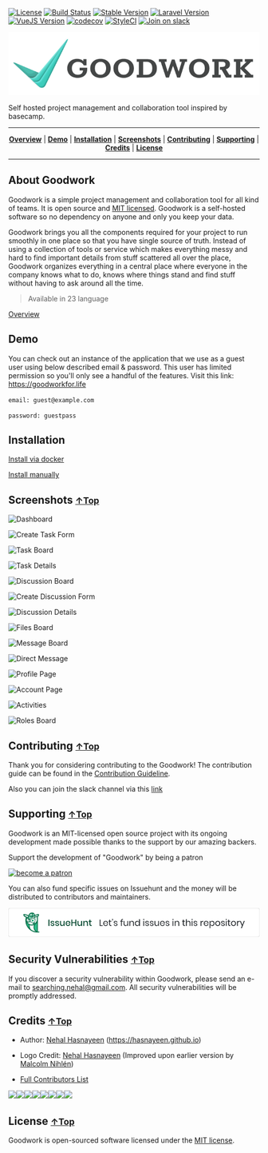 [![License](http://img.shields.io/badge/license-MIT-brightgreen.svg)](https://github.com/iluminar/goodwork/blob/dev/LICENSE)
[![Build Status](https://travis-ci.org/iluminar/goodwork.svg?branch=dev)](https://travis-ci.org/iluminar/goodwork)
[![Stable Version](https://poser.pugx.org/iluminar/goodwork/v/stable)](https://github.com/iluminar/goodwork)
[![Laravel Version](https://img.shields.io/badge/Laravel-5.7-brightgreen.svg?style=flat)](https://github.com/laravel/laravel)
[![VueJS Version](https://img.shields.io/badge/vue-2.5.13-brightgreen.svg?style=flat)](https://github.com/vuejs/vue)
[![codecov](https://codecov.io/gh/iluminar/goodwork/branch/master/graph/badge.svg)](https://codecov.io/gh/iluminar/goodwork)
[![StyleCI](https://styleci.io/repos/81873619/shield?branch=dev&style=flat)](https://styleci.io/repos/81873619)
[![Join on slack](https://img.shields.io/badge/join%20on-slack-green.svg)](https://join.slack.com/t/iluminar/shared_invite/enQtNDY0Mzc3NDkwOTY1LTJhZTNiYmMxZmE4NGU5MTJhODI5OWMyNjc4ZmIyNDVhODRhMGUzNDU0MmM1OGRmZjBiYWM0NjcwNWRjMDJjNTA)

<img src="public/logos/logo.png" alt="Goodwork" style="max-width:100%;">

Self hosted project management and collaboration tool inspired by basecamp.

<hr>
<p align="center">
<b><a href="#about-goodwork">Overview</a></b>
|
<b><a href="#demo">Demo</a></b>
|
<b><a href="#installation">Installation</a></b>
|
<b><a href="#screenshots-top">Screenshots</a></b>
|
<b><a href="#contributing-top">Contributing</a></b>
|
<b><a href="#supporting-top">Supporting</a></b>
|
<b><a href="#credits-top">Credits</a></b>
|
<b><a href="#license-top">License</a></b>
</p>

<hr>

## About Goodwork

Goodwork is a simple project management and collaboration tool for all kind of teams. It is open source and [MIT licensed](https://github.com/iluminar/goodwork/blob/dev/LICENSE). Goodwork is a self-hosted software so no dependency on anyone and only you keep your data.

Goodwork brings you all the components required for your project to run smoothly in one place so that you have single source of truth. Instead of using a collection of tools or service which makes everything messy and hard to find important details from stuff scattered all over the place, Goodwork organizes everything in a central place where everyone in the company knows what to do, knows where things stand and find stuff without having to ask around all the time.

> Available in 23 language

[Overview](https://github.com/iluminar/goodwork/wiki/Overview)

## Demo

You can check out an instance of the application that we use as a guest user using below described email & password. This user has limited permission so you'll only see a handful of the features. Visit this link: https://goodworkfor.life

`email: guest@example.com`

`password: guestpass`

## Installation

[Install via docker](https://github.com/iluminar/goodwork/wiki/Installation#setup-using-docker)

[Install manually](https://github.com/iluminar/goodwork/wiki/Installation#setup-usual-way-if-youre-not-using-docker)

## Screenshots <small>[↑Top](#about-goodwork)</small>

![Dashboard](https://i.imgur.com/oPlF1bi.png)

![Create Task Form](https://i.imgur.com/QlkS0IJ.png)

![Task Board](https://i.imgur.com/sfl2hLr.png)

![Task Details](https://i.imgur.com/J6wKeNL.png)

![Discussion Board](https://i.imgur.com/DgsIScx.png)

![Create Discussion Form](https://i.imgur.com/gHKGAjc.png)

![Discussion Details](https://i.imgur.com/NchQpJE.png)

![Files Board](https://i.imgur.com/iaQDmQR.png)

![Message Board](https://i.imgur.com/neakUm5.png)

![Direct Message](https://i.imgur.com/C3kbApV.png)

![Profile Page](https://i.imgur.com/MOS2k8l.png)

![Account Page](https://i.imgur.com/TelYaCs.png)

![Activities](https://i.imgur.com/FfYSOq1.png)

![Roles Board](https://i.imgur.com/87gbE0v.png)

## Contributing <small>[↑Top](#about-goodwork)</small>

Thank you for considering contributing to the Goodwork! The contribution guide can be found in the [Contribution Guideline](https://github.com/iluminar/goodwork/wiki/Contribution-Guideline).

Also you can join the slack channel via this [link](https://join.slack.com/t/iluminar/shared_invite/enQtNDY0Mzc3NDkwOTY1LTJhZTNiYmMxZmE4NGU5MTJhODI5OWMyNjc4ZmIyNDVhODRhMGUzNDU0MmM1OGRmZjBiYWM0NjcwNWRjMDJjNTA)

## Supporting <small>[↑Top](#about-goodwork)</small>

Goodwork is an MIT-licensed open source project with its ongoing development made possible thanks to the support by our amazing backers.

Support the development of "Goodwork" by being a patron

<a href="https://www.patreon.com/bePatron?u=8663953"><img alt="become a patron" src="https://c5.patreon.com/external/logo/become_a_patron_button.png" height="35px"></a>

You can also fund specific issues on Issuehunt and the money will be distributed to contributors and maintainers.

[![issuehunt-to-marktext](https://github.com/BoostIO/issuehunt-materials/raw/master/v1/issuehunt-button-v1.svg?sanitize=true)](https://issuehunt.io/repos/81873619)

## Security Vulnerabilities <small>[↑Top](#about-goodwork)</small>

If you discover a security vulnerability within Goodwork, please send an e-mail to searching.nehal@gmail.com. All security vulnerabilities will be promptly addressed.

## Credits <small>[↑Top](#about-goodwork)</small>

- Author: [Nehal Hasnayeen](https://github.com/Hasnayeen) (https://hasnayeen.github.io)

- Logo Credit: [Nehal Hasnayeen](https://github.com/Hasnayeen) (Improved upon earlier version by [Malcolm Nihlén](https://github.com/scriptcoded))

- [Full Contributors List](https://github.com/iluminar/goodwork/graphs/contributors)


[![](https://sourcerer.io/fame/Hasnayeen/iluminar/goodwork/images/0)](https://sourcerer.io/fame/Hasnayeen/iluminar/goodwork/links/0)[![](https://sourcerer.io/fame/Hasnayeen/iluminar/goodwork/images/1)](https://sourcerer.io/fame/Hasnayeen/iluminar/goodwork/links/1)[![](https://sourcerer.io/fame/Hasnayeen/iluminar/goodwork/images/2)](https://sourcerer.io/fame/Hasnayeen/iluminar/goodwork/links/2)[![](https://sourcerer.io/fame/Hasnayeen/iluminar/goodwork/images/3)](https://sourcerer.io/fame/Hasnayeen/iluminar/goodwork/links/3)[![](https://sourcerer.io/fame/Hasnayeen/iluminar/goodwork/images/4)](https://sourcerer.io/fame/Hasnayeen/iluminar/goodwork/links/4)[![](https://sourcerer.io/fame/Hasnayeen/iluminar/goodwork/images/5)](https://sourcerer.io/fame/Hasnayeen/iluminar/goodwork/links/5)[![](https://sourcerer.io/fame/Hasnayeen/iluminar/goodwork/images/6)](https://sourcerer.io/fame/Hasnayeen/iluminar/goodwork/links/6)[![](https://sourcerer.io/fame/Hasnayeen/iluminar/goodwork/images/7)](https://sourcerer.io/fame/Hasnayeen/iluminar/goodwork/links/7)

## License <small>[↑Top](#about-goodwork)</small>

Goodwork is open-sourced software licensed under the [MIT license](http://opensource.org/licenses/MIT).
